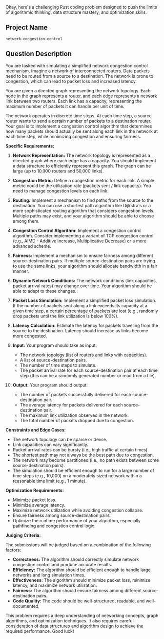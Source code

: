 Okay, here's a challenging Rust coding problem designed to push the limits of algorithmic thinking, data structure mastery, and optimization skills.

## Project Name

`network-congestion-control`

## Question Description

You are tasked with simulating a simplified network congestion control mechanism. Imagine a network of interconnected routers. Data packets need to be routed from a source to a destination. The network is prone to congestion, which can lead to packet loss and increased latency.

You are given a directed graph representing the network topology. Each node in the graph represents a router, and each edge represents a network link between two routers. Each link has a capacity, representing the maximum number of packets it can handle per unit of time.

The network operates in discrete time steps. At each time step, a source router wants to send a certain number of packets to a destination router. Your goal is to implement a congestion control algorithm that determines how many packets should actually be sent along each link in the network at each time step, while minimizing congestion and ensuring fairness.

**Specific Requirements:**

1.  **Network Representation:** The network topology is represented as a directed graph where each edge has a capacity. You should implement a data structure to efficiently represent this graph. The graph can be large (up to 10,000 routers and 50,000 links).

2.  **Congestion Metric:** Define a congestion metric for each link. A simple metric could be the utilization rate (packets sent / link capacity). You need to manage congestion levels on each link.

3.  **Routing:** Implement a mechanism to find paths from the source to the destination. You can use a shortest path algorithm like Dijkstra's or a more sophisticated routing algorithm that considers congestion levels. Multiple paths may exist, and your algorithm should be able to choose among them.

4.  **Congestion Control Algorithm:** Implement a congestion control algorithm. Consider implementing a variant of TCP congestion control (e.g., AIMD - Additive Increase, Multiplicative Decrease) or a more advanced scheme.

5.  **Fairness:** Implement a mechanism to ensure fairness among different source-destination pairs. If multiple source-destination pairs are trying to use the same links, your algorithm should allocate bandwidth in a fair manner.

6.  **Dynamic Network Conditions:** The network conditions (link capacities, packet arrival rates) may change over time. Your algorithm should be able to adapt to these changes.

7.  **Packet Loss Simulation:** Implement a simplified packet loss simulation. If the number of packets sent along a link exceeds its capacity at a given time step, a certain percentage of packets are lost (e.g., randomly drop packets until the link utilization is below 100%).

8.  **Latency Calculation:** Estimate the latency for packets traveling from the source to the destination. Latency should increase as links become more congested.

9.  **Input:** Your program should take as input:
    *   The network topology (list of routers and links with capacities).
    *   A list of source-destination pairs.
    *   The number of time steps to simulate.
    *   The packet arrival rate for each source-destination pair at each time step (this can be a randomly generated number or read from a file).

10. **Output:** Your program should output:
    *   The number of packets successfully delivered for each source-destination pair.
    *   The average latency for packets delivered for each source-destination pair.
    *   The maximum link utilization observed in the network.
    *   The total number of packets dropped due to congestion.

**Constraints and Edge Cases:**

*   The network topology can be sparse or dense.
*   Link capacities can vary significantly.
*   Packet arrival rates can be bursty (i.e., high traffic at certain times).
*   The shortest path may not always be the best path due to congestion.
*   The network may become partitioned (i.e., no path exists between some source-destination pairs).
*   The simulation should be efficient enough to run for a large number of time steps (e.g., 10,000) on a moderately sized network within a reasonable time limit (e.g., 1 minute).

**Optimization Requirements:**

*   Minimize packet loss.
*   Minimize average latency.
*   Maximize network utilization while avoiding congestion collapse.
*   Ensure fairness among source-destination pairs.
*   Optimize the runtime performance of your algorithm, especially pathfinding and congestion control logic.

**Judging Criteria:**

The submissions will be judged based on a combination of the following factors:

*   **Correctness:** The algorithm should correctly simulate network congestion control and produce accurate results.
*   **Efficiency:** The algorithm should be efficient enough to handle large networks and long simulation times.
*   **Effectiveness:** The algorithm should minimize packet loss, minimize latency, and maximize network utilization.
*   **Fairness:** The algorithm should ensure fairness among different source-destination pairs.
*   **Code Quality:** The code should be well-structured, readable, and well-documented.

This problem requires a deep understanding of networking concepts, graph algorithms, and optimization techniques. It also requires careful consideration of data structures and algorithm design to achieve the required performance. Good luck!
